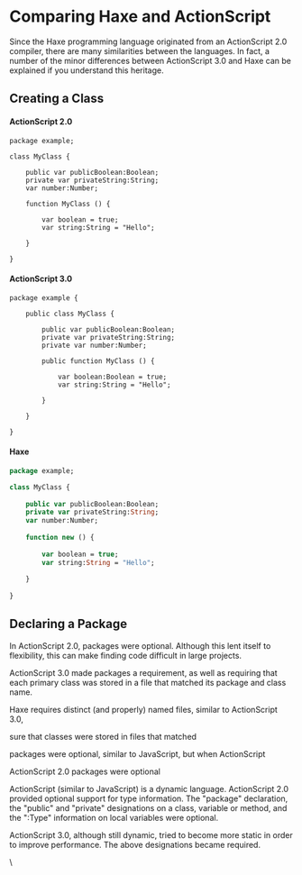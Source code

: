 # Comparing Haxe and ActionScript

Since the Haxe programming language originated from an ActionScript 2.0 compiler, there are many similarities between the languages. In fact, a number of the minor differences between ActionScript 3.0 and Haxe can be explained if you understand this heritage.

## Creating a Class

#### ActionScript 2.0

```as2
package example;

class MyClass {
    
    public var publicBoolean:Boolean;
    private var privateString:String;
    var number:Number;
    
    function MyClass () {
        
        var boolean = true;
        var string:String = "Hello";
        
    }

}
```

#### ActionScript 3.0

```as3
package example {
    
    public class MyClass {
        
        public var publicBoolean:Boolean;
        private var privateString:String;
        private var number:Number;
        
        public function MyClass () {
            
            var boolean:Boolean = true;
            var string:String = "Hello";
            
        }

    }

}
```

#### Haxe

```haxe
package example;

class MyClass {
    
    public var publicBoolean:Boolean;
    private var privateString:String;
    var number:Number;
    
    function new () {
        
        var boolean = true;
        var string:String = "Hello";
        
    }
    
}
```

## Declaring a Package

In ActionScript 2.0, packages were optional. Although this lent itself to flexibility, this can make finding code difficult in large projects.

ActionScript 3.0 made packages a requirement, as well as requiring that each primary class was stored in a file that matched its package and class name.  

Haxe requires distinct (and properly) named files, similar to ActionScript 3.0, 

sure that classes were stored in files that matched 



packages were optional, similar to JavaScript, but when ActionScript 



ActionScript 2.0 packages were optional

ActionScript (similar to JavaScript) is a dynamic language. ActionScript 2.0 provided optional support for type information. The "package" declaration, the "public" and "private" designations on a class, variable or method, and the ":Type" information on local variables were optional.

ActionScript 3.0, although still dynamic, tried to become more static in order to improve performance. The above designations became required.

\
